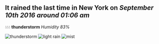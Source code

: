 ## It rained the last time in New York on *September 10th 2016 around 01:06 am*
💧💧💧  **thunderstorm** *Humidity 83%*

![thunderstorm](http://openweathermap.org/img/w/11n.png) ![light rain](http://openweathermap.org/img/w/10n.png) ![mist](http://openweathermap.org/img/w/50n.png)
